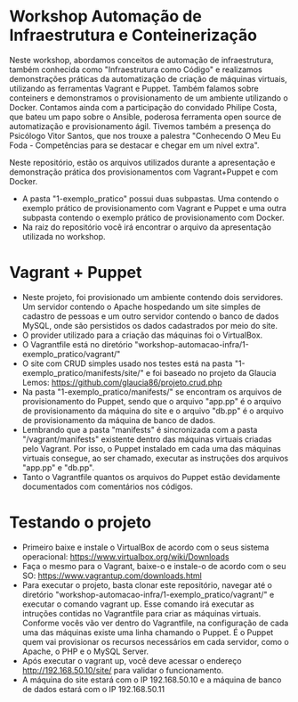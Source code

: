 # Workshop Automação de Infraestrutura e Conteinerização

Neste workshop, abordamos conceitos de automação de infraestrutura, também conhecida como "Infraestrutura como Código" e realizamos demonstrações práticas da automatização de criação de máquinas virtuais, utilizando as ferramentas Vagrant e Puppet. Também falamos sobre conteiners e demonstramos o provisionamento de um ambiente utilizando o Docker. 
Contamos ainda com a participação do convidado Philipe Costa, que bateu um papo sobre o Ansible, poderosa ferramenta open source de automatização e provisionamento ágil. 
Tivemos também a presença do Psicólogo Vitor Santos, que nos trouxe a palestra "Conhecendo O Meu Eu Foda - Competências para se destacar e chegar em um nível extra". 

Neste repositório, estão os arquivos utilizados durante a apresentação e demonstração prática dos provisionamentos com Vagrant+Puppet e com Docker.

- A pasta "1-exemplo_pratico" possui duas subpastas. Uma contendo o exemplo prático de provisionamento com Vagrant e Puppet e uma outra subpasta contendo o exemplo prático de provisionamento com Docker.
- Na raiz do repositório você irá encontrar o arquivo da apresentação utilizada no workshop.

# Vagrant + Puppet
- Neste projeto, foi provisionado um ambiente contendo dois servidores. Um servidor contendo o  Apache hospedando um site simples de cadastro de pessoas e um outro servidor contendo o banco de dados MySQL, onde são persistidos os dados cadastrados por meio do site.
- O provider utilizado para a criação das máquinas foi o VirtualBox.
- O Vagrantfile está no diretório "workshop-automacao-infra/1-exemplo_pratico/vagrant/"
- O site com CRUD simples usado nos testes está na pasta "1-exemplo_pratico/manifests/site/" e foi baseado no projeto da Glaucia Lemos: https://github.com/glaucia86/projeto.crud.php
- Na pasta "1-exemplo_pratico/manifests/" se encontram os arquivos de provisionamento do Puppet, sendo que o arquivo "app.pp" é o arquivo de provisionamento da máquina do site e o arquivo "db.pp" é o arquivo de provisionamento da máquina de banco de dados.
- Lembrando que a pasta "manifests" é sincronizada com a pasta "/vagrant/manifests" existente dentro das máquinas virtuais criadas pelo Vagrant. Por isso, o Puppet instalado em cada uma das máquinas virtuais consegue, ao ser chamado, executar as instruções dos arquivos "app.pp" e "db.pp".
- Tanto o Vagrantfile quantos os arquivos do Puppet estão devidamente documentados com comentários nos códigos.

# Testando o projeto
- Primeiro baixe e instale o VirtualBox de acordo com o seus sistema operacional: https://www.virtualbox.org/wiki/Downloads
- Faça o mesmo para o Vagrant, baixe-o e instale-o de acordo com o seu SO: https://www.vagrantup.com/downloads.html
- Para executar o projeto, basta clonar este repositório, navegar até o diretório "workshop-automacao-infra/1-exemplo_pratico/vagrant/" e executar o comando vagrant up. Esse comando irá executar as intruções contidas no Vagrantfile para criar as máquinas virtuais. Conforme vocês vão ver dentro do Vagrantfile, na configuração de cada uma das máquinas existe uma linha chamando o Puppet. É o Puppet quem vai provisionar os recursos necessários em cada servidor, como o Apache, o PHP e o MySQL Server.
- Após executar o vagrant up, você deve acessar o endereço http://192.168.50.10/site/ para validar o funcionamento.
- A máquina do site estará com o IP 192.168.50.10 e a máquina de banco de dados estará com o IP 192.168.50.11
